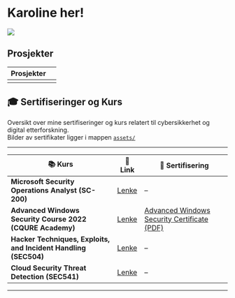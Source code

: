# Karoline her!
<a href="https://www.linkedin.com/in/karoline-hjelmeland-57b5761a5/"><img src="https://img.shields.io/badge/-LinkedIn-0072b1?&style=for-the-badge&logo=linkedin&logoColor=white" /></a>

## Prosjekter

| Prosjekter                                  |                            |
|---------------------------------------------|----------------------------|
|                                             |                            |


## 🎓 Sertifiseringer og Kurs

Oversikt over mine sertifiseringer og kurs relatert til cybersikkerhet og digital etterforskning.  
Bilder av sertifikater ligger i mappen [`assets/`](./assets)

---

| 📚 Kurs   | 🔗 Link     | 📄 Sertifisering       |
|-----------|--------------|------------------------|
| **Microsoft Security Operations Analyst (SC-200)** | [Lenke](https://learn.microsoft.com/en-us/training/courses/sc-200t00) | – |
| **Advanced Windows Security Course 2022 (CQURE Academy)** | [Lenke](https://cqureacademy.com/cyber-security-training/advanced-windows-security-course-for-2022/) | [Advanced Windows Security Certificate (PDF)](./assets/Advanced%20Windows%20Security%20Certificate.pdf) |
| **Hacker Techniques, Exploits, and Incident Handling (SEC504)** | [Lenke](https://www.sans.org/cyber-security-courses/hacker-techniques-incident-handling) | – |
| **Cloud Security Threat Detection (SEC541)** | [Lenke](https://www.sans.org/cyber-security-courses/cloud-security-threat-detection) | – |

---



